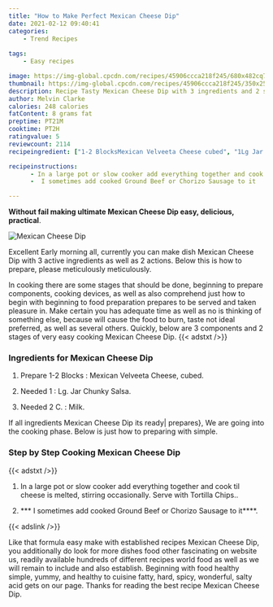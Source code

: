 ```yaml
---
title: "How to Make Perfect Mexican Cheese Dip"
date: 2021-02-12 09:40:41
categories:
    - Trend Recipes
    
tags:
    - Easy recipes

image: https://img-global.cpcdn.com/recipes/45906ccca218f245/680x482cq70/mexican-cheese-dip-recipe-main-photo.jpg
thumbnail: https://img-global.cpcdn.com/recipes/45906ccca218f245/350x250cq70/mexican-cheese-dip-recipe-main-photo.jpg
description: Recipe Tasty Mexican Cheese Dip with 3 ingredients and 2 stages of easy cooking.
author: Melvin Clarke
calories: 248 calories
fatContent: 8 grams fat
preptime: PT21M
cooktime: PT2H
ratingvalue: 5
reviewcount: 2114
recipeingredient: ["1-2 BlocksMexican Velveeta Cheese cubed", "1Lg Jar Chunky Salsa", "2 C.Milk"]

recipeinstructions: 
      - In a large pot or slow cooker add everything together and cook til cheese is melted stirring occasionally Serve with Tortilla Chips 
      -  I sometimes add cooked Ground Beef or Chorizo Sausage to it

---
```




**Without fail making ultimate Mexican Cheese Dip easy, delicious, practical**. 


![Mexican Cheese Dip](https://img-global.cpcdn.com/recipes/45906ccca218f245/680x482cq70/mexican-cheese-dip-recipe-main-photo.jpg "Mexican Cheese Dip")




Excellent Early morning all, currently you can make dish Mexican Cheese Dip with 3 active ingredients as well as 2 actions. Below this is how to prepare, please meticulously meticulously.

In cooking there are some stages that should be done, beginning to prepare components, cooking devices, as well as also comprehend just how to begin with beginning to food preparation prepares to be served and taken pleasure in. Make certain you has adequate time as well as no is thinking of something else, because will cause the food to burn, taste not ideal preferred, as well as several others. Quickly, below are 3 components and 2 stages of very easy cooking Mexican Cheese Dip.
{{< adstxt />}}

### Ingredients for Mexican Cheese Dip


1. Prepare 1-2 Blocks : Mexican Velveeta Cheese, cubed.

1. Needed 1 : Lg. Jar Chunky Salsa.

1. Needed 2 C. : Milk.



If all ingredients Mexican Cheese Dip its ready| prepares}, We are going into the cooking phase. Below is just how to preparing with simple.

### Step by Step Cooking Mexican Cheese Dip

{{< adstxt />}}


1. In a large pot or slow cooker add everything together and cook til cheese is melted, stirring occasionally. Serve with Tortilla Chips..



1. *** I sometimes add cooked Ground Beef or Chorizo Sausage to it****.





{{< adslink />}}

Like that formula easy make with established recipes Mexican Cheese Dip, you additionally do look for more dishes food other fascinating on website us, readily available hundreds of different recipes world food as well as we will remain to include and also establish. Beginning with food healthy simple, yummy, and healthy to cuisine fatty, hard, spicy, wonderful, salty acid gets on our page. Thanks for reading the best recipe Mexican Cheese Dip.
